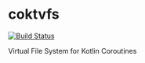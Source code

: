 # coktvfs

[![Build Status](https://travis-ci.org/soywiz/coktvfs.svg?branch=master)](https://travis-ci.org/soywiz/coktvfs)

Virtual File System for Kotlin Coroutines

